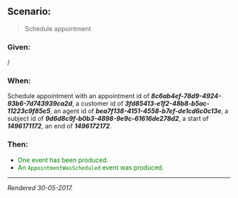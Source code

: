 ## Scenario:

> Schedule appointment

### Given:

/

### When:

Schedule appointment with an appointment id of __*8c6ab4ef-78d9-4924-93b6-7d743939ca2d*__, a customer id of __*3fd85413-e1f2-48b8-b5ac-11223c9f85e5*__, an agent id of __*bea7f138-4151-4558-b7ef-de1cd6c0c13e*__, a subject id of __*9d6d8c9f-b0b3-4898-9e9c-61616de278d2*__, a start of __*1496171172*__, an end of __*1496172172*__.

### Then:

- <font style='color: green !important;'>One event has been produced.</font>
- <font style='color: green !important;'>An `AppointmentWasScheduled` event was produced.</font>

---
*Rendered 30-05-2017.*
